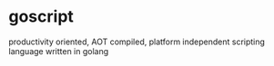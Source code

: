 # goscript
productivity oriented, AOT compiled, platform independent scripting language written in golang
